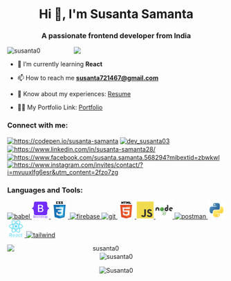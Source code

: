 <h1 align="center">Hi 👋, I'm Susanta Samanta</h1>
<h3 align="center">A passionate frontend developer from India</h3>

<img style="width: 350px;" align="right" src="https://user-images.githubusercontent.com/74038190/229223263-cf2e4b07-2615-4f87-9c38-e37600f8381a.gif">

<p align="left"> <img src="https://komarev.com/ghpvc/?username=susanta0&label=Profile%20views&color=0e75b6&style=flat" alt="susanta0" /> </p>

- 🌱 I’m currently learning **React**

- 📫 How to reach me **susanta721467@gmail.com**

- 📄 Know about my experiences: <a href="https://drive.google.com/file/d/1Tyi4FeK-GXC2GFhd01k0_bA0VjhxpAgi/view?usp=sharing">Resume</a>

- 🧑‍💻 My Portfolio Link: <a href="https://susantaportfolio.vercel.app/">Portfolio</a>

<h3 align="left">Connect with me:</h3>
<p align="left">
<a href="https://codepen.io/susanta-samanta" target="blank"><img align="center" src="https://raw.githubusercontent.com/rahuldkjain/github-profile-readme-generator/master/src/images/icons/Social/codepen.svg" alt="https://codepen.io/susanta-samanta" height="30" width="40" /></a>
<a href="https://twitter.com/dev_susanta03" target="blank"><img align="center" src="https://raw.githubusercontent.com/rahuldkjain/github-profile-readme-generator/master/src/images/icons/Social/twitter.svg" alt="dev_susanta03" height="30" width="40" /></a>
<a href="https://www.linkedin.com/in/susanta-samanta28/" target="blank"><img align="center" src="https://raw.githubusercontent.com/rahuldkjain/github-profile-readme-generator/master/src/images/icons/Social/linked-in-alt.svg" alt="https://www.linkedin.com/in/susanta-samanta28/" height="30" width="40" /></a>
<a href="https://www.facebook.com/susanta.samanta.568294?mibextid=zbwkwl" target="blank"><img align="center" src="https://raw.githubusercontent.com/rahuldkjain/github-profile-readme-generator/master/src/images/icons/Social/facebook.svg" alt="https://www.facebook.com/susanta.samanta.568294?mibextid=zbwkwl" height="30" width="40" /></a>
<a href="https://www.instagram.com/invites/contact/?i=mvuuxlfg6esr&utm_content=2fzo7zg" target="blank"><img align="center" src="https://raw.githubusercontent.com/rahuldkjain/github-profile-readme-generator/master/src/images/icons/Social/instagram.svg" alt="https://www.instagram.com/invites/contact/?i=mvuuxlfg6esr&utm_content=2fzo7zg" height="30" width="40" /></a>
</p>

<h3 align="left">Languages and Tools:</h3>
<p align="left"> <a href="https://babeljs.io/" target="_blank" rel="noreferrer"> <img src="https://www.vectorlogo.zone/logos/babeljs/babeljs-icon.svg" alt="babel" width="40" height="40"/> </a> <a href="https://getbootstrap.com" target="_blank" rel="noreferrer"> <img src="https://raw.githubusercontent.com/devicons/devicon/master/icons/bootstrap/bootstrap-plain-wordmark.svg" alt="bootstrap" width="40" height="40"/> </a> <a href="https://www.w3schools.com/css/" target="_blank" rel="noreferrer"> <img src="https://raw.githubusercontent.com/devicons/devicon/master/icons/css3/css3-original-wordmark.svg" alt="css3" width="40" height="40"/> </a> <a href="https://firebase.google.com/" target="_blank" rel="noreferrer"> <img src="https://www.vectorlogo.zone/logos/firebase/firebase-icon.svg" alt="firebase" width="40" height="40"/> </a> <a href="https://git-scm.com/" target="_blank" rel="noreferrer"> <img src="https://www.vectorlogo.zone/logos/git-scm/git-scm-icon.svg" alt="git" width="40" height="40"/> </a> <a href="https://www.w3.org/html/" target="_blank" rel="noreferrer"> <img src="https://raw.githubusercontent.com/devicons/devicon/master/icons/html5/html5-original-wordmark.svg" alt="html5" width="40" height="40"/> </a> <a href="https://developer.mozilla.org/en-US/docs/Web/JavaScript" target="_blank" rel="noreferrer"> <img src="https://raw.githubusercontent.com/devicons/devicon/master/icons/javascript/javascript-original.svg" alt="javascript" width="40" height="40"/> </a> <a href="https://nodejs.org" target="_blank" rel="noreferrer"> <img src="https://raw.githubusercontent.com/devicons/devicon/master/icons/nodejs/nodejs-original-wordmark.svg" alt="nodejs" width="40" height="40"/> </a> <a href="https://postman.com" target="_blank" rel="noreferrer"> <img src="https://www.vectorlogo.zone/logos/getpostman/getpostman-icon.svg" alt="postman" width="40" height="40"/> </a> <a href="https://www.python.org" target="_blank" rel="noreferrer"> <img src="https://raw.githubusercontent.com/devicons/devicon/master/icons/python/python-original.svg" alt="python" width="40" height="40"/> </a> <a href="https://reactjs.org/" target="_blank" rel="noreferrer"> <img src="https://raw.githubusercontent.com/devicons/devicon/master/icons/react/react-original-wordmark.svg" alt="react" width="40" height="40"/> </a> <a href="https://tailwindcss.com/" target="_blank" rel="noreferrer"> <img src="https://www.vectorlogo.zone/logos/tailwindcss/tailwindcss-icon.svg" alt="tailwind" width="40" height="40"/> </a> </p>

<div display="flex", align="center">
  <p><img align="left", width="440px" src="https://github-readme-stats.vercel.app/api/top-langs?username=susanta0&show_icons=true&locale=en&layout=compact" alt="susanta0" /></p>

<p>&nbsp;<img align="center", height="204px" src="https://github-readme-stats.vercel.app/api?username=susanta0&show_icons=true&locale=en" alt="susanta0" /></p>

<p><img align="center", src="https://github-readme-streak-stats.herokuapp.com/?user=Susanta0&" alt="Susanta0" /></p>
  <div>

